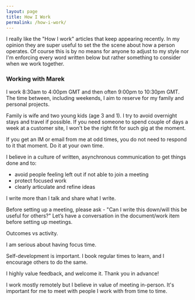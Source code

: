 ```yaml
---
layout: page
title: How I Work
permalink: /how-i-work/
---
```

I really like the "How I work" articles that keep appearing recently. In my opinion they are super useful to set the the scene about how a person operates. Of course this is by no means for anyone to adjust to my style nor I'm enforcing every word written below but rather something to consider when we work together.


### Working with Marek
I work 8:30am to 4:00pm GMT and then often 9:00pm to 10:30pm GMT. The time between, including weekends, I aim to reserve for my family and personal projects.

Family is wife and two young kids (age 3 and 1). I try to avoid overnight stays and travel if possible. If you need someone to spend couple of days a week at a customer site, I won't be the right fit for such gig at the moment.

If you get an IM or email from me at odd times, you do not need to respond to it that moment. Do it at your own time.

I believe in a culture of written, asynchronous communication to get things done and to:
- avoid people feeling left out if not able to join a meeting
- protect focused work
- clearly articulate and refine ideas

I write more than I talk and share what I write.

Before setting up a meeting, please ask - "Can I write this down/will this be useful for others?" Let’s have a conversation in the document/work item before setting up meetings. 

Outcomes vs activity.

I am serious about having focus time.

Self-development is important. I book regular times to learn, and I encourage others to do the same.

I highly value feedback, and welcome it. Thank you in advance!

I work mostly remotely but I believe in value of meeting in-person. It's important for me to meet with people I work with from time to time.